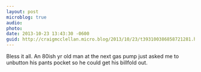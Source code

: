```yaml
---
layout: post
microblog: true
audio: 
photo: 
date: 2013-10-23 13:43:30 -0600
guid: http://craigmcclellan.micro.blog/2013/10/23/t393100386858721281.html
---
```

Bless it all. An 80ish yr old man at the next gas pump just asked me to unbutton his pants pocket so he could get his billfold out.
